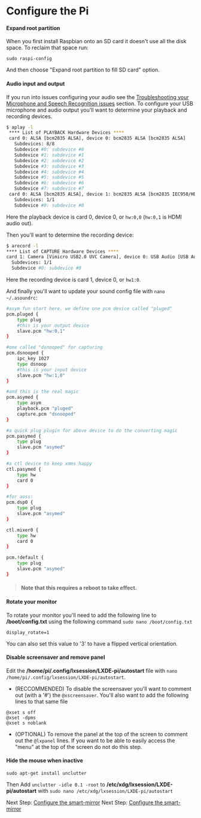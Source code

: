 # Configure the Pi

#### Expand root partition
When you first install Raspbian onto an SD card it doesn't use all the disk space. To reclaim that space run:
```
sudo raspi-config
```
And then choose "Expand root partition to fill SD card" option.

#### Audio input and output
If you run into issues configuring your audio see the [Troubleshooting your Microphone and Speech Recognition issues](troubleshooting.md#microphone_and_speech_recognition_issues) section. To configure your USB microphone and audio output you'll want to determine your playback and recording devices. 

``` bash
$ aplay -l
 **** List of PLAYBACK Hardware Devices ****
 card 0: ALSA [bcm2835 ALSA], device 0: bcm2835 ALSA [bcm2835 ALSA]
   Subdevices: 8/8
   Subdevice #0: subdevice #0
   Subdevice #1: subdevice #1
   Subdevice #2: subdevice #2
   Subdevice #3: subdevice #3
   Subdevice #4: subdevice #4
   Subdevice #5: subdevice #5
   Subdevice #6: subdevice #6
   Subdevice #7: subdevice #7
 card 0: ALSA [bcm2835 ALSA], device 1: bcm2835 ALSA [bcm2835 IEC958/HDMI]
   Subdevices: 1/1
   Subdevice #0: subdevice #0
```
Here the playback device is card 0, device 0, or `hw:0,0` (`hw:0,1` is HDMI audio out).

Then you'll want to determine the recording device:
``` bash
$ arecord -l
**** List of CAPTURE Hardware Devices ****
card 1: Camera [Vimicro USB2.0 UVC Camera], device 0: USB Audio [USB Audio]
  Subdevices: 1/1
  Subdevice #0: subdevice #0
```
Here the recording device is card 1, device 0, or `hw1:0`.


And finally you'll want to update your sound config file with `nano ~/.asoundrc`:

``` bash
#asym fun start here. we define one pcm device called "pluged"
pcm.pluged {
    type plug
    #this is your output device
    slave.pcm "hw:0,1"
}

#one called "dsnooped" for capturing
pcm.dsnooped {
    ipc_key 1027
    type dsnoop
    #this is your input device
    slave.pcm "hw:1,0"
}

#and this is the real magic
pcm.asymed {
    type asym
    playback.pcm "pluged"
    capture.pcm "dsnooped"
}

#a quick plug plugin for above device to do the converting magic
pcm.pasymed {
    type plug
    slave.pcm "asymed"
}

#a ctl device to keep xmms happy
ctl.pasymed {
    type hw
    card 0
}

#for aoss:
pcm.dsp0 {
    type plug
    slave.pcm "asymed"
}

ctl.mixer0 {
    type hw
    card 0
}

pcm.!default {
    type plug
    slave.pcm "asymed"
}
```

> #### Note that this requires a reboot to take effect.

#### Rotate your monitor
To rotate your monitor you'll need to add the following line to **/boot/config.txt** using the following command ```sudo nano /boot/config.txt```
```
display_rotate=1
```
You can also set this value to '3' to have a flipped vertical orientation. 

#### Disable screensaver and remove panel
Edit the **/home/pi/.config/lxsession/LXDE-pi/autostart** file with `nano /home/pi/.config/lxsession/LXDE-pi/autostart`.
* (RECCOMMENDED) To disable the screensaver you'll want to comment out (with a '#') the `@xscreensaver`. You'll also want to add the following lines to that same file
```
@xset s off
@xset -dpms
@xset s noblank
```
* (OPTIONAL) To remove the panel at the top of the screen to comment out the `@lxpanel` lines. If you want to be able to easily access the "menu" at the top of the screen do not do this step.
 

#### Hide the mouse when inactive
```
sudo apt-get install unclutter
```
Then Add `unclutter -idle 0.1 -root` to **/etc/xdg/lxsession/LXDE-pi/autostart** with `sudo nano /etc/xdg/lxsession/LXDE-pi/autostart`

Next Step: [Configure the smart-mirror](configure_the_mirror.md)
Next Step: [Configure the smart-mirror](configure_the_mirror.md)
